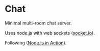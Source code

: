 # Chat

Minimal multi-room chat server.

Uses node.js with web sockets ([socket.io](http://socket.io)). 

Following ([Node.js in Action](https://www.manning.com/books/node-js-in-action)).

